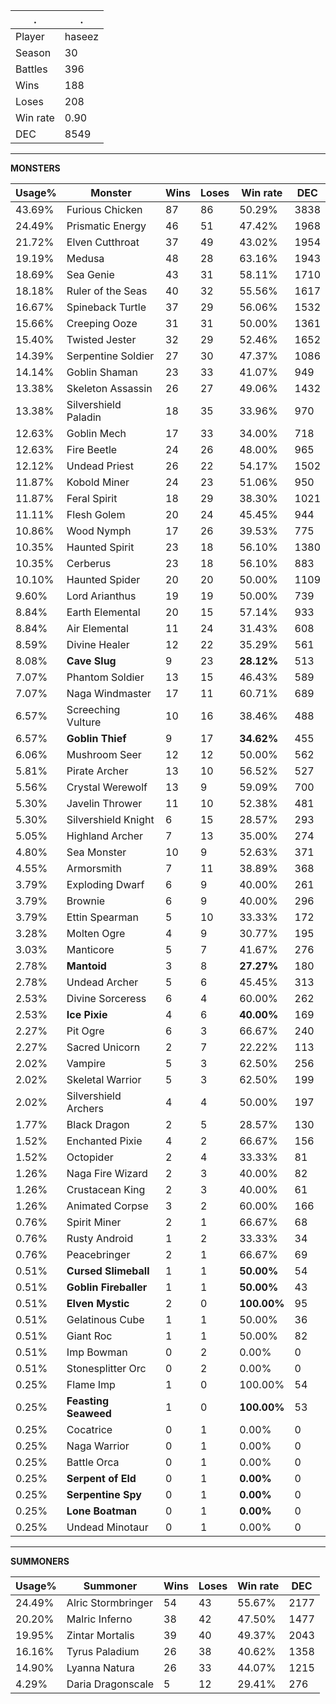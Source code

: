 .|.
|-|-
Player|haseez
Season|30
Battles|396
Wins|188
Loses|208
Win rate|0.90
DEC|8549

---
**MONSTERS**

Usage%|Monster|Wins|Loses|Win rate|DEC|
-|-|-|-|-|-|
43.69%|Furious Chicken|87|86|50.29%|3838|
24.49%|Prismatic Energy|46|51|47.42%|1968|
21.72%|Elven Cutthroat|37|49|43.02%|1954|
19.19%|Medusa|48|28|63.16%|1943|
18.69%|Sea Genie|43|31|58.11%|1710|
18.18%|Ruler of the Seas|40|32|55.56%|1617|
16.67%|Spineback Turtle|37|29|56.06%|1532|
15.66%|Creeping Ooze|31|31|50.00%|1361|
15.40%|Twisted Jester|32|29|52.46%|1652|
14.39%|Serpentine Soldier|27|30|47.37%|1086|
14.14%|Goblin Shaman|23|33|41.07%|949|
13.38%|Skeleton Assassin|26|27|49.06%|1432|
13.38%|Silvershield Paladin|18|35|33.96%|970|
12.63%|Goblin Mech|17|33|34.00%|718|
12.63%|Fire Beetle|24|26|48.00%|965|
12.12%|Undead Priest|26|22|54.17%|1502|
11.87%|Kobold Miner|24|23|51.06%|950|
11.87%|Feral Spirit|18|29|38.30%|1021|
11.11%|Flesh Golem|20|24|45.45%|944|
10.86%|Wood Nymph|17|26|39.53%|775|
10.35%|Haunted Spirit|23|18|56.10%|1380|
10.35%|Cerberus|23|18|56.10%|883|
10.10%|Haunted Spider|20|20|50.00%|1109|
9.60%|Lord Arianthus|19|19|50.00%|739|
8.84%|Earth Elemental|20|15|57.14%|933|
8.84%|Air Elemental|11|24|31.43%|608|
8.59%|Divine Healer|12|22|35.29%|561|
8.08%|**Cave Slug**|9|23|**28.12%**|513|
7.07%|Phantom Soldier|13|15|46.43%|589|
7.07%|Naga Windmaster|17|11|60.71%|689|
6.57%|Screeching Vulture|10|16|38.46%|488|
6.57%|**Goblin Thief**|9|17|**34.62%**|455|
6.06%|Mushroom Seer|12|12|50.00%|562|
5.81%|Pirate Archer|13|10|56.52%|527|
5.56%|Crystal Werewolf|13|9|59.09%|700|
5.30%|Javelin Thrower|11|10|52.38%|481|
5.30%|Silvershield Knight|6|15|28.57%|293|
5.05%|Highland Archer|7|13|35.00%|274|
4.80%|Sea Monster|10|9|52.63%|371|
4.55%|Armorsmith|7|11|38.89%|368|
3.79%|Exploding Dwarf|6|9|40.00%|261|
3.79%|Brownie|6|9|40.00%|296|
3.79%|Ettin Spearman|5|10|33.33%|172|
3.28%|Molten Ogre|4|9|30.77%|195|
3.03%|Manticore|5|7|41.67%|276|
2.78%|**Mantoid**|3|8|**27.27%**|180|
2.78%|Undead Archer|5|6|45.45%|313|
2.53%|Divine Sorceress|6|4|60.00%|262|
2.53%|**Ice Pixie**|4|6|**40.00%**|169|
2.27%|Pit Ogre|6|3|66.67%|240|
2.27%|Sacred Unicorn|2|7|22.22%|113|
2.02%|Vampire|5|3|62.50%|256|
2.02%|Skeletal Warrior|5|3|62.50%|199|
2.02%|Silvershield Archers|4|4|50.00%|197|
1.77%|Black Dragon|2|5|28.57%|130|
1.52%|Enchanted Pixie|4|2|66.67%|156|
1.52%|Octopider|2|4|33.33%|81|
1.26%|Naga Fire Wizard|2|3|40.00%|82|
1.26%|Crustacean King|2|3|40.00%|61|
1.26%|Animated Corpse|3|2|60.00%|166|
0.76%|Spirit Miner|2|1|66.67%|68|
0.76%|Rusty Android|1|2|33.33%|34|
0.76%|Peacebringer|2|1|66.67%|69|
0.51%|**Cursed Slimeball**|1|1|**50.00%**|54|
0.51%|**Goblin Fireballer**|1|1|**50.00%**|43|
0.51%|**Elven Mystic**|2|0|**100.00%**|95|
0.51%|Gelatinous Cube|1|1|50.00%|36|
0.51%|Giant Roc|1|1|50.00%|82|
0.51%|Imp Bowman|0|2|0.00%|0|
0.51%|Stonesplitter Orc|0|2|0.00%|0|
0.25%|Flame Imp|1|0|100.00%|54|
0.25%|**Feasting Seaweed**|1|0|**100.00%**|53|
0.25%|Cocatrice|0|1|0.00%|0|
0.25%|Naga Warrior|0|1|0.00%|0|
0.25%|Battle Orca|0|1|0.00%|0|
0.25%|**Serpent of Eld**|0|1|**0.00%**|0|
0.25%|**Serpentine Spy**|0|1|**0.00%**|0|
0.25%|**Lone Boatman**|0|1|**0.00%**|0|
0.25%|Undead Minotaur|0|1|0.00%|0|

---
**SUMMONERS**

Usage%|Summoner|Wins|Loses|Win rate|DEC|
-|-|-|-|-|-|
24.49%|Alric Stormbringer|54|43|55.67%|2177|
20.20%|Malric Inferno|38|42|47.50%|1477|
19.95%|Zintar Mortalis|39|40|49.37%|2043|
16.16%|Tyrus Paladium|26|38|40.62%|1358|
14.90%|Lyanna Natura|26|33|44.07%|1215|
4.29%|Daria Dragonscale|5|12|29.41%|276|
